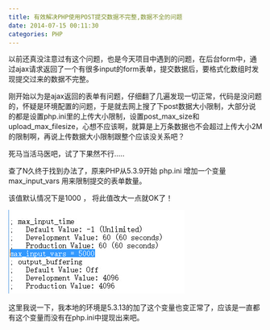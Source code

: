 ```yaml
---
title: 有效解决PHP使用POST提交数据不完整,数据不全的问题
date: 2014-07-15 00:11:30
categories: PHP
---
```


以前还真没注意过有这个问题，也是今天项目中遇到的问题，在后台form中，通过ajax请求返回了一个有很多input的form表单，提交数据后，要格式化数组时发现提交过来的数据不完整。

刚开始以为是ajax返回的表单有问题，仔细翻了几遍发现一切正常，代码是没问题的，怀疑是环境配置的问题，于是就去网上搜了下post数据大小限制，大部分说的都是设置php.ini里的上传大小限制，设置post\_max\_size和upload\_max\_filesize，心想不应该啊，就算是上万条数据也不会超过上传大小2M的限制啊，再说上传数据大小限制跟整个应该没关系吧？

死马当活马医吧，试了下果然不行…..

查了N久终于找到办法了，原来PHP从5.3.9开始 php.ini 增加一个变量 max\_input\_vars 用来限制提交的表单数量。

该值默认情况下是1000 ， 将此值改大一点就OK了！

[![php_post](/images/2014/07/php_post.jpg)](/images/2014/07/php_post.jpg)

这里我说一下，我本地的环境是5.3.13的加了这个变量也变正常了，应该是一直都有这个变量而没有在php.ini中提现出来吧。
